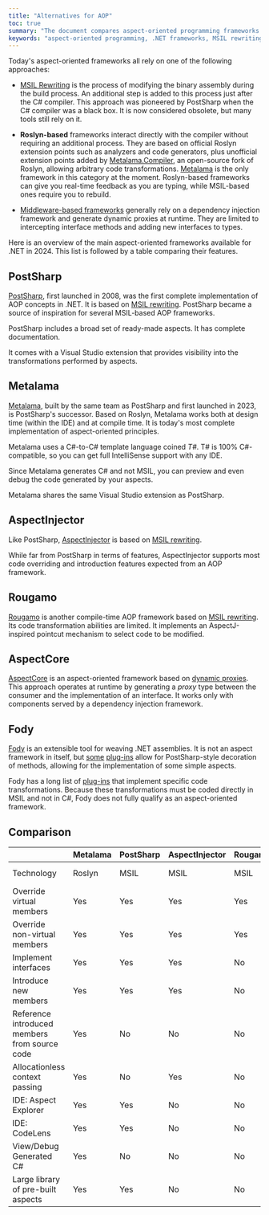 ```yaml
---
title: "Alternatives for AOP"
toc: true
summary: "The document compares aspect-oriented programming frameworks for .NET, detailing approaches like MSIL rewriting, Roslyn-based, and middleware."
keywords: "aspect-oriented programming, .NET frameworks, MSIL rewriting, Roslyn-based frameworks, middleware-based frameworks, PostSharp, Metalama, dynamic proxies, code transformation, dependency injection, alternatives"
---
```


Today's aspect-oriented frameworks all rely on one of the following approaches:

* [MSIL Rewriting](msil-rewriting) is the process of modifying the binary assembly during the build process. An
  additional step is added to this process just after the C# compiler. This approach was pioneered by PostSharp when the
  C# compiler was a black box. It is now considered obsolete, but many tools still rely on it.

* **Roslyn-based** frameworks interact directly with the compiler without requiring an additional process. They are
  based on official Roslyn extension points such as analyzers and code generators, plus unofficial extension points
  added by [Metalama.Compiler](https://github.com/metalama/Metalama.Compiler), an open-source fork of Roslyn, allowing
  arbitrary code transformations. [Metalama](/metalama) is the only framework in this category at the moment.
  Roslyn-based frameworks can give you real-time feedback as you are typing, while MSIL-based ones require you to
  rebuild.

* [Middleware-based frameworks](middleware) generally rely on a dependency injection framework and generate dynamic
  proxies at runtime. They are limited to intercepting interface methods and adding new interfaces to types.

Here is an overview of the main aspect-oriented frameworks available for .NET in 2024. This list is followed by a table
comparing their features.

## PostSharp

[PostSharp](https://www.postsharp.net/il), first launched in 2008, was the first complete implementation of AOP concepts in .NET. It is based
on [MSIL rewriting](msil-rewriting). PostSharp became a source of inspiration for several MSIL-based AOP frameworks.

PostSharp includes a broad set of ready-made aspects. It has complete documentation.

It comes with a Visual Studio extension that provides visibility into the transformations performed by aspects.

## Metalama

[Metalama](/), built by the same team as PostSharp and first launched in 2023, is PostSharp's successor. Based
on Roslyn, Metalama works both at design time (within the IDE) and at compile time. It is today's most complete
implementation of aspect-oriented principles.

Metalama uses a C#-to-C# template language coined _T#_. T# is 100% C#-compatible, so you can get full IntelliSense
support with any IDE.

Since Metalama generates C# and not MSIL, you can preview and even debug the code generated by your aspects.

Metalama shares the same Visual Studio extension as PostSharp.

## AspectInjector

Like PostSharp, [AspectInjector](https://github.com/pamidur/aspect-injector) is based
on [MSIL rewriting](msil-rewriting).

While far from PostSharp in terms of features, AspectInjector supports most code overriding and introduction features
expected from an AOP framework.

## Rougamo

[Rougamo](https://github.com/inversionhourglass/Rougamo) is another compile-time AOP framework based
on [MSIL rewriting](msil-rewriting). Its code transformation abilities are limited. It implements an AspectJ-inspired
pointcut mechanism to select code to be modified.

## AspectCore

[AspectCore](https://github.com/dotnetcore/AspectCore-Framework) is an aspect-oriented framework based
on [dynamic proxies](middleware). This approach operates at runtime by generating a _proxy_ type between the consumer
and the implementation of an interface. It works only with components served by a dependency injection framework.

## Fody

[Fody](https://github.com/Fody/Fody) is an extensible tool for weaving .NET assemblies. It is not an aspect framework in
itself,
but [some](https://github.com/vescon/MethodBoundaryAspect.Fody) [plug-ins](https://github.com/Fody/MethodDecorator)
allow for PostSharp-style decoration of methods, allowing for the implementation of some simple aspects.

Fody has a long list of [plug-ins](https://github.com/Fody/Home/blob/master/pages/addins.md) that implement specific
code transformations. Because these transformations must be coded directly in MSIL and not in C#, Fody does not fully
qualify as an aspect-oriented framework.

## Comparison

|                                               | Metalama | PostSharp | AspectInjector | Rougamo | AspectCore      |
|-----------------------------------------------|----------|-----------|----------------|---------|-----------------|
| Technology                                    | Roslyn   | MSIL      | MSIL           | MSIL    | Dynamic Proxies |
| Override virtual members                      | Yes      | Yes       | Yes            | Yes     | Yes             |
| Override non-virtual members                  | Yes      | Yes       | Yes            | Yes     | No              |
| Implement interfaces                          | Yes      | Yes       | Yes            | No      | Yes             |
| Introduce new members                         | Yes      | Yes       | Yes            | No      | No              |
| Reference introduced members from source code | Yes      | No        | No             | No      | No              |
| Allocationless context passing                | Yes      | No        | Yes            | No      | No              |
| IDE: Aspect Explorer                          | Yes      | Yes       | No             | No      | No              |
| IDE: CodeLens                                 | Yes      | Yes       | No             | No      | No              |
| View/Debug Generated C#                       | Yes      | No        | No             | No      | No              |
| Large library of pre-built aspects            | Yes      | Yes       | No             | No      | No              |



